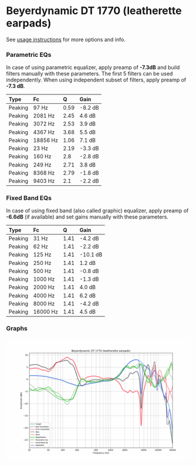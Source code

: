 # Beyerdynamic DT 1770 (leatherette earpads)
See [usage instructions](https://github.com/jaakkopasanen/AutoEq#usage) for more options and info.

### Parametric EQs
In case of using parametric equalizer, apply preamp of **-7.3dB** and build filters manually
with these parameters. The first 5 filters can be used independently.
When using independent subset of filters, apply preamp of **-7.3 dB**.

| Type    | Fc       |    Q | Gain    |
|:--------|:---------|:-----|:--------|
| Peaking | 97 Hz    | 0.59 | -8.2 dB |
| Peaking | 2081 Hz  | 2.45 | 4.6 dB  |
| Peaking | 3072 Hz  | 2.53 | 3.9 dB  |
| Peaking | 4367 Hz  | 3.68 | 5.5 dB  |
| Peaking | 18856 Hz | 1.06 | 7.1 dB  |
| Peaking | 23 Hz    | 2.19 | -3.3 dB |
| Peaking | 160 Hz   | 2.8  | -2.8 dB |
| Peaking | 249 Hz   | 2.71 | 3.8 dB  |
| Peaking | 8368 Hz  | 2.79 | -1.8 dB |
| Peaking | 9403 Hz  | 2.1  | -2.2 dB |

### Fixed Band EQs
In case of using fixed band (also called graphic) equalizer, apply preamp of **-6.6dB**
(if available) and set gains manually with these parameters.

| Type    | Fc       |    Q | Gain     |
|:--------|:---------|:-----|:---------|
| Peaking | 31 Hz    | 1.41 | -4.2 dB  |
| Peaking | 62 Hz    | 1.41 | -2.2 dB  |
| Peaking | 125 Hz   | 1.41 | -10.1 dB |
| Peaking | 250 Hz   | 1.41 | 1.2 dB   |
| Peaking | 500 Hz   | 1.41 | -0.8 dB  |
| Peaking | 1000 Hz  | 1.41 | -1.3 dB  |
| Peaking | 2000 Hz  | 1.41 | 4.0 dB   |
| Peaking | 4000 Hz  | 1.41 | 6.2 dB   |
| Peaking | 8000 Hz  | 1.41 | -4.2 dB  |
| Peaking | 16000 Hz | 1.41 | 4.5 dB   |

### Graphs
![](./Beyerdynamic%20DT%201770%20(leatherette%20earpads).png)